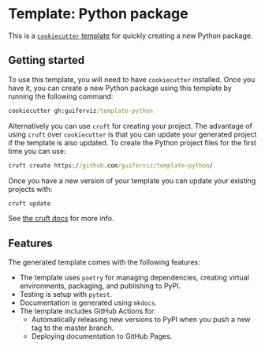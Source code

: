 # Template: Python package

This is a [`cookiecutter`
template](https://cookiecutter.readthedocs.io/en/stable/) for quickly creating
a new Python package.


## Getting started

To use this template, you will need to have `cookiecutter` installed. Once you
have it, you can create a new Python package using this template by running the
following command:

```cmd
cookiecutter gh:guiferviz/template-python
```

Alternatively you can use `cruft` for creating your project. The advantage of
using `cruft` over `cookiecutter` is that you can update your generated project
if the template is also updated. To create the Python project files for the
first time you can use:

```cmd
cruft create https://github.com/guiferviz/template-python/
```

Once you have a new version of your template you can update your existing
projects with:

```cmd
cruft update
```

See [the cruft docs](https://cruft.github.io/cruft/) for more info.


## Features

The generated template comes with the following features:

* The template uses `poetry` for managing dependencies, creating virtual
environments, packaging, and publishing to PyPI.
* Testing is setup with `pytest`.
* Documentation is generated using `mkdocs`.
* The template includes GitHub Actions for:
    * Automatically releasing new versions to PyPI when you push a new tag to
    the master branch.
    * Deploying documentation to GitHub Pages.

